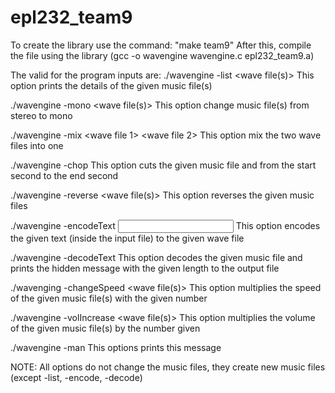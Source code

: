 # epl232_team9

To create the library use the command: "make team9"
After this, compile the file using the library (gcc -o wavengine wavengine.c epl232_team9.a)

The valid for the program inputs are:
./wavengine -list <wave file(s)>
This option prints the details of the given music file(s)

./wavengine -mono <wave file(s)>
This option change music file(s) from stereo to mono

./wavengine -mix <wave file 1> <wave file 2>
This option mix the two wave files into one

./wavengine -chop <wave file> <start second> <end second>
This option cuts the given music file and from the start second to the end second

./wavengine -reverse <wave file(s)>
This option reverses the given music files

./wavengine -encodeText <wave file> <input file with text to encode>
This option encodes the given text (inside the input file) to the given wave file

./wavengine -decodeText <wave file> <message length> <output file>
This option decodes the given music file and prints the hidden message with the given length to the output file

./wavenging -changeSpeed <number to be multiplied> <wave file(s)>
This option multiplies the speed of the given music file(s) with the given number

./wavengine -volIncrease <number to be multiplied> <wave file(s)>
This option multiplies the volume of the given music file(s) by the number given

./wavengine -man
This options prints this message

NOTE: All options do not change the music files, they create new music files (except -list, -encode, -decode)